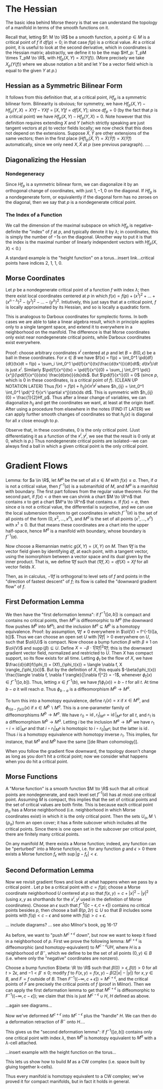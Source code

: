 # The Hessian
The basic idea behind Morse theory is that we can understand the topology of a manifold in terms of the smooth functions on it. 

Recall that, letting $f: M \to \R$ be a smooth function, a point $p \in M$ is a critical point of $f$ if $df(p) = 0$; in that case $f(p)$ is a critical value. At a critical point, it is useful to look at the second derivative, which in coordinates is the Hessian matrix; abstractly, we define it to be the map $Hf_p: T_pM \times T_pM \to \R$, with $Hf_p(X, Y) = X(Y(f))$. (More precisely we take $X_p(Y(f))$ where we abuse notation a bit and let $Y$ be a vector field which is equal to the given $Y$ at $p$.)
## Hessian as a Symmetric Bilinear Form
It follows from this definition that, at a critical point, $Hf_p$ is a symmetric bilinear form. Bilinearity is obvious; for symmetry, we have $Hf_p(X, Y) - Hf_p(Y, X) = XYf - YXf = [X, Y]f = df[X, Y]$; since $df_p = 0$ (by the fact that $p$ is a critical point) we have $Hf_p(X, Y) - Hf_p(Y, X) = 0$. Note however that this definition requires extending $X$ and $Y$ (which strictly speaking are just tangent vectors at $p$) to vector fields locally; we now check that this does not depend on the extensions. Suppose $\tilde{X}, \tilde{Y}$ are other extensions of the same vectors; then in the first place $(Hf)_p(\tilde{X}, \tilde{Y}) = \tilde{X}(\tilde{Y}f) = X(\tilde{Y}f)$ automatically, since we only need $X, \tilde{X}$ at $p$ (see previous paragraph). ....
## Diagonalizing the Hessian
### Nondegeneracy
Since $Hf_p$ is a symmetric bilinear form, we can diagonalize it by an orthogonal change of coordinates, with just $1, -1, 0$ on the diagonal. If $Hf_p$ is a nondegenerate form, or equivalently if the diagonal form has no zeroes on the diagonal, then we say that $p$ is a nondegenerate critical point. 
### The Index of a Function
We call the dimension of the maximal subspace on which $Hf_p$ is negative-definite the "index" of $f$ at $p$, and typically denote it by $\lambda$; in coordinates, this is simply the number of $-1$s on the diagonal. (Another way to put it is that the index is the maximal number of linearly independent vectors with $Hf_p(X, X) < 0$.)


A standard example is the "height function" on a torus...insert link...critical points have indices 2, 1, 1, 0.

## Morse Coordinates
Let $p$ be a nondegenerate critical point of a function $f$ with index $\lambda$; then there exist local coordinates centered at $p$ in which $f(x) = f(p) + (x^1)^2 + \dots + (x^{n-\lambda})^2 - (y^1)^2 - \dots - (y^\lambda)^2$. Intiutively, this just says that at a critical point, $f$ is locally approximated by its Hessian, and so is locally a quadratic form. 

This is analogous to Darboux coordinates for symplectic forms. In both cases we are able to take a linear algebra result, which in principle applies only to a single tangent space, and extend it to everywhere in a neighborhood on the manifold. The difference is that Morse coordinates only exist near nondegenerate critical points, while Darboux coordinates exist everywhere. 

Proof: choose arbitrary coordinates $x^i$ centered at $p$ and let $B = B(0, \epsilon)$ be a ball in these coordinates. For $x \in B$ we have $f(x) = f(p) + \int_0^1 \pd{df}{dt}(tx)dt = f(p) + \sum_i \int_0^1 \pd{f}{x^i}(tx)\frac{d(tx^i)}{dt}dt$; $d(tx^i)/dt$ is just $x^i$. Similarly $\pd{f}{x^i}(tx) = \pd{f}{x^i}(0) + \sum_j \int_0^1 \pd{}{x^j}(\pd{f}{x^i})(stx) \frac{d(stx)}{ds}ds$. But $\pd{f}{x^i}(0) = 0$ (since $p$, which is $0$ in these coordinates, is a critical point of $f$). (CLEAN UP NOTATION LATER) Thus $f(x) = f(p) + h_{ij}(x)x^i x^j$ where $h_{ij} = \int_0^1 \int_0^1 \pd{^2 f}{x^i \partial x^j}(stx)ds dt$. This is symmetric with $h_{ij}(0) = \frac{1}{2}Hf_p$. Thus after a linear change of variables, we can diagonalize $h_{ij}$ and get the coordinates we want, at least at the origin itself. After using a procedure from elsewhere in the notes (FIND IT LATER) we can apply further smooth changes of coordinates so that $h_{ij}(x)$ is diagonal for all $x$ close enough to $p$. 

Observe that, in these coordinates, $0$ is the only critical point. (Just differentiating it as a function of the $x^i, y^j$, we see that the result is $0$ only at $0$, which is $p$.) Thus nondegenerate critical points are isolated--we can always find a ball in which a given critical point is the only critical point. 


# Gradient Flows
Lemma: for $a \in \R$, let $M^a$ be the set of all $x \in M$ with $f(x) \leq a$. Then, if $a$ is not a critical value, then $f^{-1}(a)$ is a submanifold of $M$, and $M^a$ is a manifold with boundary. The first part follows from the regular value theorem. For the second part, if $f(x) < a$ then we can shrink a chart $M \to \R^n$ that contains $x$ to get a chart $M^a \to \R^n$ that contains $x$. If $f(x) = a$, then since $a$ is not a critical value, the differential is surjective, and we can use the local submersion theorem to get coordinates in which $f^{-1}(a)$ is the set of all points of the form $(0, x^2, \dots, x^n)$, and $M^a$ is the set of all points $(x^1 , \dots, x^n)$ with $x^1 \leq 0$. But that means these coordinates are a chart into the upper half-space, hence $M^a$ is a manifold with boundary, whose boundary is $f^{-1}(a)$. 

Now choose a Riemannian metric $g(X, Y) = \langle X, Y \rangle$ on $M$. Then $\nabla f$ is the vector field given by identifying $df$, at each point, with a tangent vector, using the isomorphism between a vector space and its dual given by the inner product. That is, we define $\nabla f$ such that $\langle \nabla f, X \rangle = df(X) = Xf$ for all vector fields $X$. 

Then, as in calculus, $-\nabla f$ is orthogonal to level sets of $f$ and points in the "direction of fastest descent" of $f$; its flow is called the "downward gradient flow" of $f$. 
## First Deformation Lemma
We then have the "first deformation lemma": if $f^{-1}([a, b])$ is compact and contains no critical points, then $M^b$ is diffeomorphic to $M^a$ (the downward flow pushes $M^b$ into $M^a$), and the inclusion $M^a \subseteq M^b$ is a homotopy equivalence. Proof: by assumption, $\nabla f \neq 0$ everywhere in $\ol{V} = f^{-1}([a, b])$. Thus we can choose an open set $U$ with $| \nabla f | > 0$ everywhere on $U$, such that $\ol{U}$ is compact. Now choose a bump function $\beta$ with $\beta \equiv 1$ on $\ol{V}$ and $\operatorname{supp}(\beta) \subseteq U$. Define $X = -\beta \cdot {1}{|\nabla f|^2} \nabla f$; this is the downward gradient vector field, normalized and restricted to $U$. Then $X$ has compact support, so its flow exists for all time. Letting $\phi_t$ be the flow of $X$, we have $\frac{d}{dt}f(\phi_t) = (Xf)_{\phi_t(x)} = \langle \nabla f, X \rangle_{\phi_t(x)}$. But by the definition of $X$, this equals $-\beta(\phi_t(x)) \frac{\langle \nabla f, \nabla f \rangle}{|\nabla f|^2} = -1$, whenever $\phi_t(x) \in f^{-1}([a, b])$. Thus, letting $x \in f^{-1}(b)$, we have $f(\phi_t(x)) = b - t$ for all $t$. At time $b - a$ it will reach $a$. Thus $\phi_{b-a}$ is a diffeomorphism $M^b \to M^a$. 

To turn this into a homotopy equivalence, define $r_t(x) = x$ if $x \in M^a$, and $\phi_{t(a - f(x))}(x)$ if $x \in M^b \backslash M^a$. This is a one-parameter family of diffeomorphisms $M^b \to M^a$. We have $r_0 = \operatorname{id}, r_t|_{M^a} = \operatorname{id}|_{M^a}$ for all $t$, and $r_1$ is a diffeomorphism $M^b \to M^a$. Letting $i$ be the inclusion $M^a \to M^b$ we have $r_1 \circ i = \operatorname{id}|_{M^a}$ and that $i \circ r_1|_{M^b}$ is homotopic to $i \circ r_0|_{M^a}$; but the latter is $\operatorname{id}$. Thus $i$ is a homotopy equivalence with homotopy inverse $r_1$. This implies, for instance, that $M^a$ and $M^b$ have the same [[de Rham cohomology]]. 

When you follow the gradient flow downward, the topology doesn't change as long as you don't hit a critical point; now we consider what happens when you do hit a critical point.


## Morse Functions
A "Morse function" is a smooth function $M \to \R$ such that all critical points are nondegenerate, and each level set $f^{-1}(a)$ has at most one critical point. Assuming $M$ is compact, this implies that the set of critical points and the set of critical values are both finite. This is because each critical point $p_\alpha$ has a Morse neighborhood (i.e. neighborhood in which Morse coordinates exist) in which it is the only critical point. Then the sets $U_\alpha, M \backslash \{p_\alpha\}$ form an open cover; it has a finite subcover which includes all the critical points. Since there is one open set in the subcover per critical point, there are finitely many critical points. 

On any manifold $M$, there exists a Morse function; indeed, any function can be "perturbed" into a Morse function, i.e. for any function $g$ and $\epsilon > 0$ there exists a Morse function $f_\epsilon$ with $\sup |g - f_\epsilon| < \epsilon$. 
## Second Deformation Lemma
Now we revisit gradient flows and look at what happens when we pass by a critical point . Let $p$ be a critical point with $c = f(p)$; choose a Morse coordinate neighborhood $U$ centered at $p$ so that $f(x, y) = c + |x|^2 - |y|^2$ (using $x, y$ as shorthands for the $x^i, y^j$ used in the definition of Morse coordinates). Choose an $\epsilon$ such that $f^{-1}([c - \epsilon, c + \epsilon])$ contains no critical points besides $p$, then choose a ball $B(p, 2r) \subseteq U$ so that $B$ includes some points with $f(q) < c - \epsilon$ and some with $f(q) > c + \epsilon$. 

... include diagrams? ... see also Milnor's book, pg 16-17

As before, we want to "push $M^{c + \epsilon}$ down", but now we want to keep it fixed in a neighborhood of $p$. First we prove the following lemma: $M^{c + \epsilon}$ is diffeomorphic (and homotopy-equivalent) to $M^{c - \epsilon} U H$, where $H$ is a neighborhood of $B^-$, which we define to be the set of all points $(0, y) \in B$ (i.e. where only the "negative" coordinates are nonzero).

Choose a bump function $\beta: \R \to \R$ such that $\beta(0) > \epsilon, \beta(t) >0$ for all $t > 2\epsilon$, and $-1 < \beta' \leq 0$; modify $f$ to $F(x, y) = f(x, y) - \beta(2|x| - |y|)$ for $x, y \in B$, and $F = f$ outside of $B$. Then $F^{-1}((-\infty, c + \epsilon]) = M^{c + \epsilon}$, and the critical points of $F$ are precisely the critical points of $f$ (proof in Milnor). Then we can apply the first deformation lemma to get that $M^{c + \epsilon}$ is diffeomorphic to $F^{-1}((-\infty, c - \epsilon])$; we claim that this is just $M^{c - \epsilon} \cup H$, $H$ defined as above. 

...again see diagrams...

Now we've deformed $M^{c+\epsilon}$ into $M^{c-\epsilon}$ plus the "handle" $H$. We can then do a deformation retraction of $B^-$ onto $H$....

This gives us the "second deformation lemma": if $f^{-1}([a, b])$ contains only one critical point with index $\lambda$, then $M^b$ is homotopy equivalent to $M^a$ with a $\lambda$-cell attached. 

...insert example with the height function on the torus...

This lets us show how to build $M$ as a CW complex (i.e. space built by gluing together k-cells). 

Thus every manifold is homotopy equivalent to a CW complex; we've proved it for compact manifolds, but in fact it holds in general. 